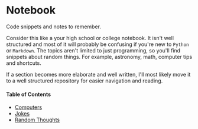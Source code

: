 # Notebook
Code snippets and notes to remember.

Consider this like a your high school or college notebook. It isn't well structured and most of it will probably be confusing if you're new to <code>Python</code> or <code>Markdown</code>. The topics aren't limited to just programming, so you'll find snippets about random things. For example, astronomy, math, computer tips and shortcuts. 

If a section becomes more elaborate and well written, I'll most likely move it to a well structured repository for easier navigation and reading.

#### Table of Contents

* [Computers](../main/computers/README.md)
* [Jokes](../main/jokes/README.md)
* [Random Thoughts](../main/random-thought)
